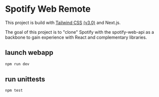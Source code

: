 # Spotify Web Remote

This project is build with [Tailwind CSS](https://tailwindcss.com/) [(v3.0)](https://tailwindcss.com/blog/tailwindcss-v3) and Next.js.

The goal of this project is to "clone" Spotify with the spotify-web-api as a backbone to gain experience with React and complementary
libraries.

## launch webapp

```sh
npm run dev
```

## run unittests

```sh
npm test
```
